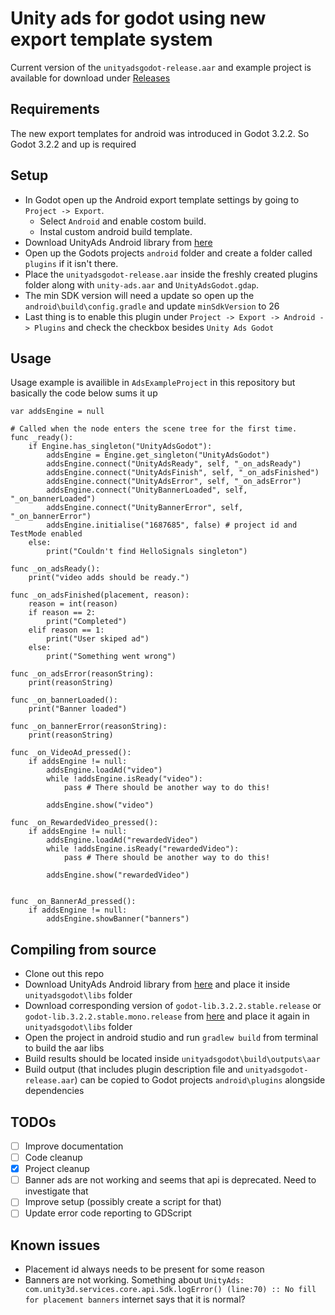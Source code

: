 # Unity ads for godot using new export template system

Current version of the `unityadsgodot-release.aar` and example project is available for download under [Releases](https://github.com/j1and1/GodotUnityAdsInterface/releases)

## Requirements

The new export templates for android was introduced in Godot 3.2.2. So Godot 3.2.2 and up is required

## Setup

- In Godot open up the Android export template settings by going to `Project -> Export`. 
  - Select `Android` and enable costom build. 
  - Instal custom android build template. 
- Download UnityAds Android library from [here](https://github.com/Unity-Technologies/unity-ads-android/releases)
- Open up the Godots projects `android` folder and create a folder called `plugins` if it isn't there. 
- Place the `unityadsgodot-release.aar` inside the freshly created plugins folder along with `unity-ads.aar` and `UnityAdsGodot.gdap`. 
- The min SDK version will need a update so open up the `android\build\config.gradle` and update `minSdkVersion` to 26
- Last thing is to enable this plugin under `Project -> Export -> Android -> Plugins` and check the checkbox besides `Unity Ads Godot`

## Usage

Usage example is availible in `AdsExampleProject` in this repository but basically the code below sums it up

```
var addsEngine = null

# Called when the node enters the scene tree for the first time.
func _ready():
	if Engine.has_singleton("UnityAdsGodot"):
		addsEngine = Engine.get_singleton("UnityAdsGodot")
		addsEngine.connect("UnityAdsReady", self, "_on_adsReady")
		addsEngine.connect("UnityAdsFinish", self, "_on_adsFinished")
		addsEngine.connect("UnityAdsError", self, "_on_adsError")
		addsEngine.connect("UnityBannerLoaded", self, "_on_bannerLoaded")
		addsEngine.connect("UnityBannerError", self, "_on_bannerError")
		addsEngine.initialise("1687685", false) # project id and TestMode enabled
	else:
		print("Couldn't find HelloSignals singleton")

func _on_adsReady():
	print("video adds should be ready.")
	
func _on_adsFinished(placement, reason):
	reason = int(reason)
	if reason == 2:
		print("Completed")
	elif reason == 1:
		print("User skiped ad")
	else:
		print("Something went wrong")

func _on_adsError(reasonString):
	print(reasonString)
	
func _on_bannerLoaded():
	print("Banner loaded")
	
func _on_bannerError(reasonString):
	print(reasonString)

func _on_VideoAd_pressed():
	if addsEngine != null:
		addsEngine.loadAd("video")
		while !addsEngine.isReady("video"):
			pass # There should be another way to do this!
		
		addsEngine.show("video")

func _on_RewardedVideo_pressed():
	if addsEngine != null:
		addsEngine.loadAd("rewardedVideo")
		while !addsEngine.isReady("rewardedVideo"):
			pass # There should be another way to do this!
		
		addsEngine.show("rewardedVideo")


func _on_BannerAd_pressed():
	if addsEngine != null:
		addsEngine.showBanner("banners")
```

## Compiling from source

- Clone out this repo
- Download UnityAds Android library from [here](https://github.com/Unity-Technologies/unity-ads-android/releases) and place it inside `unityadsgodot\libs` folder
- Download corresponding version of `godot-lib.3.2.2.stable.release` or `godot-lib.3.2.2.stable.mono.release` from [here](https://godotengine.org/download/) and place it again in `unityadsgodot\libs` folder
- Open the project in android studio and run `gradlew build` from terminal to build the aar libs
- Build results should be located inside `unityadsgodot\build\outputs\aar` 
- Build output (that includes plugin description file and `unityadsgodot-release.aar`) can be copied to Godot projects `android\plugins` alongside dependencies

## TODOs

- [ ] Improve documentation
- [ ] Code cleanup
- [x] Project cleanup
- [ ] Banner ads are not working and seems that api is deprecated. Need to investigate that
- [ ] Improve setup (possibly create a script for that)
- [ ] Update error code reporting to GDScript

## Known issues

- Placement id always needs to be present for some reason
- Banners are not working. Something about `UnityAds: com.unity3d.services.core.api.Sdk.logError() (line:70) :: No fill for placement banners` internet says that it is normal?